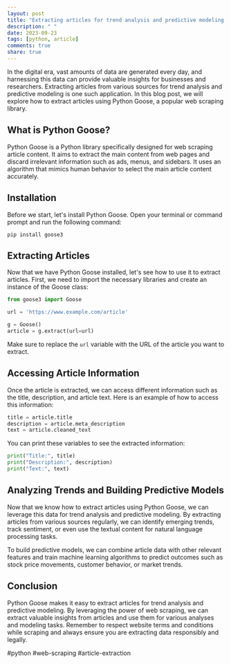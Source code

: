 ```yaml
---
layout: post
title: "Extracting articles for trend analysis and predictive modeling using Python Goose"
description: " "
date: 2023-09-23
tags: [python, article]
comments: true
share: true
---
```


In the digital era, vast amounts of data are generated every day, and harnessing this data can provide valuable insights for businesses and researchers. Extracting articles from various sources for trend analysis and predictive modeling is one such application. In this blog post, we will explore how to extract articles using Python Goose, a popular web scraping library.

## What is Python Goose?
Python Goose is a Python library specifically designed for web scraping article content. It aims to extract the main content from web pages and discard irrelevant information such as ads, menus, and sidebars. It uses an algorithm that mimics human behavior to select the main article content accurately.

## Installation
Before we start, let's install Python Goose. Open your terminal or command prompt and run the following command:

```
pip install goose3
```

## Extracting Articles
Now that we have Python Goose installed, let's see how to use it to extract articles. First, we need to import the necessary libraries and create an instance of the Goose class:

```python
from goose3 import Goose

url = 'https://www.example.com/article'

g = Goose()
article = g.extract(url=url)
```

Make sure to replace the `url` variable with the URL of the article you want to extract.

## Accessing Article Information
Once the article is extracted, we can access different information such as the title, description, and article text. Here is an example of how to access this information:

```python
title = article.title
description = article.meta_description
text = article.cleaned_text
```

You can print these variables to see the extracted information:

```python
print("Title:", title)
print("Description:", description)
print("Text:", text)
```

## Analyzing Trends and Building Predictive Models
Now that we know how to extract articles using Python Goose, we can leverage this data for trend analysis and predictive modeling. By extracting articles from various sources regularly, we can identify emerging trends, track sentiment, or even use the textual content for natural language processing tasks.

To build predictive models, we can combine article data with other relevant features and train machine learning algorithms to predict outcomes such as stock price movements, customer behavior, or market trends.

## Conclusion
Python Goose makes it easy to extract articles for trend analysis and predictive modeling. By leveraging the power of web scraping, we can extract valuable insights from articles and use them for various analyses and modeling tasks. Remember to respect website terms and conditions while scraping and always ensure you are extracting data responsibly and legally.

#python #web-scraping #article-extraction